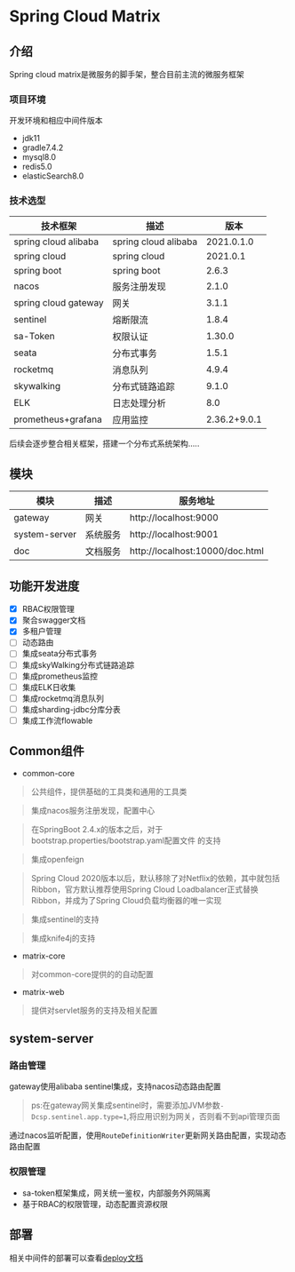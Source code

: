 # Spring Cloud Matrix

## 介绍

Spring cloud matrix是微服务的脚手架，整合目前主流的微服务框架

### 项目环境

开发环境和相应中间件版本

- jdk11
- gradle7.4.2
- mysql8.0
- redis5.0
- elasticSearch8.0

### 技术选型

| 技术框架                 | 描述                   | 版本           |
|----------------------|----------------------|--------------|
| spring cloud alibaba | spring cloud alibaba | 2021.0.1.0   |
| spring cloud         | spring cloud         | 2021.0.1     |
| spring boot          | spring boot          | 2.6.3        |
| nacos                | 服务注册发现               | 2.1.0        |
| spring cloud gateway | 网关                   | 3.1.1        |
| sentinel             | 熔断限流                 | 1.8.4        |
| sa-Token             | 权限认证                 | 1.30.0       |
| seata                | 分布式事务                | 1.5.1        |
| rocketmq             | 消息队列                 | 4.9.4        |
| skywalking           | 分布式链路追踪              | 9.1.0        |
| ELK                  | 日志处理分析               | 8.0          |
| prometheus+grafana    | 应用监控                 | 2.36.2+9.0.1 |

后续会逐步整合相关框架，搭建一个分布式系统架构.....

## 模块

| 模块 | 描述   | 服务地址                            |
|----|------|---------------------------------|
|gateway| 网关   | http://localhost:9000           |
|system-server| 系统服务 | http://localhost:9001           |
|doc| 文档服务 | http://localhost:10000/doc.html |

## 功能开发进度

- [x] RBAC权限管理
- [x] 聚合swagger文档
- [x] 多租户管理
- [ ] 动态路由
- [ ] 集成seata分布式事务
- [ ] 集成skyWalking分布式链路追踪
- [ ] 集成prometheus监控
- [ ] 集成ELK日收集
- [ ] 集成rocketmq消息队列
- [ ] 集成sharding-jdbc分库分表
- [ ] 集成工作流flowable

## Common组件

- common-core

> 公共组件，提供基础的工具类和通用的工具类

> 集成nacos服务注册发现，配置中心

> 在SpringBoot 2.4.x的版本之后，对于bootstrap.properties/bootstrap.yaml配置文件 的支持

> 集成openfeign

> Spring Cloud 2020版本以后，默认移除了对Netflix的依赖，其中就包括Ribbon，官方默认推荐使用Spring Cloud
> Loadbalancer正式替换Ribbon，并成为了Spring Cloud负载均衡器的唯一实现

> 集成sentinel的支持

> 集成knife4j的支持

- matrix-core

> 对common-core提供的的自动配置

- matrix-web

> 提供对servlet服务的支持及相关配置

## system-server

### 路由管理

gateway使用alibaba sentinel集成，支持nacos动态路由配置

> ps:在gateway网关集成sentinel时，需要添加JVM参数`-Dcsp.sentinel.app.type=1`,将应用识别为网关，否则看不到api管理页面

通过nacos监听配置，使用`RouteDefinitionWriter`更新网关路由配置，实现动态路由配置

### 权限管理

- sa-token框架集成，网关统一鉴权，内部服务外网隔离
- 基于RBAC的权限管理，动态配置资源权限

## 部署

相关中间件的部署可以查看[deploy文档](/deploy/README.md)